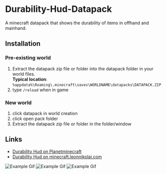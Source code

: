 # Durability-Hud-Datapack
A minecraft datapack that shows the durability of items in offhand and mainhand.
## Installation
### Pre-existing world
1. Extract the datapack zip file or folder into the datapack folder in your world files.<br>
**Typical location**: `%appdata%\Roaming\.minecraft\saves\WORLDNAME\datapacks\DATAPACK.ZIP`
2. type `/reload` when in game
### New world
1. click datapack in world creation
2. click open pack folder
3. Extract the datapack zip file or folder in the folder/window
## Links
* [Durability Hud on Planetminecraft](https://planetminecraft.com/mod/durability-hud)
* [Durability Hud on minecraft.leonnikolai.com](http://minecraft.leonnikolai.com)

![Example Gif](https://media.giphy.com/media/iFmqKlMh30gHKcVxzI/giphy.gif)
![Example Gif](https://media.giphy.com/media/fUqiW1LhOkTJcNxdpj/giphy.gif)
![Example Gif](https://media.giphy.com/media/UqezqrR5BeMCnBIp67/giphy.gif)

